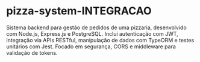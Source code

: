 # pizza-system-INTEGRACAO
Sistema backend para gestão de pedidos de uma pizzaria, desenvolvido com Node.js, Express.js e PostgreSQL. Inclui autenticação com JWT, integração via APIs RESTful, manipulação de dados com TypeORM e testes unitários com Jest. Focado em segurança, CORS e middleware para validação de tokens.
